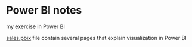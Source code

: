 # Power BI notes

my exercise in Power BI

[sales.pbix](https://gitlab.com/imanursar/power-bi-notes/-/blob/master/sales.pbix) file contain several pages that explain visualization in Power BI

